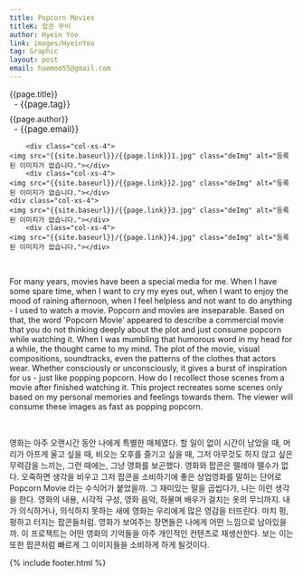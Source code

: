 ```yaml
---
title: Popcorn Movies
titleK: 팝콘 무비
author: Hyein Yoo
link: images/HyeinYoo
tag: Graphic
layout: post
email: haemoo55@gmail.com
---	
```


<div class="container">

<div class="deDep">
{{page.title}}<br>
<p style="font-size:15px; margin:0px; padding:0px 0px 0px 8px; margin:0px 0px 8px 0px;">- {{page.tag}}</p>
{{page.author}}<br>
<p style="font-size:15px; margin:0px; padding:0px 0px 0px 8px;">- {{page.email}}</p>
</div>


<div class="row" class="imgcolor">
	
		<div class="col-xs-4">
	<img src="{{site.baseurl}}/{{page.link}}1.jpg" class="deImg" alt="등록된 이미지가 없습니다."></div>
		<div class="col-xs-4">
	<img src="{{site.baseurl}}/{{page.link}}2.jpg" class="deImg" alt="등록된 이미지가 없습니다."></div>
	<div class="col-xs-4">
	<img src="{{site.baseurl}}/{{page.link}}3.jpg" class="deImg" alt="등록된 이미지가 없습니다."></div>
		<div class="col-xs-4">
	<img src="{{site.baseurl}}/{{page.link}}4.jpg" class="deImg" alt="등록된 이미지가 없습니다."></div>
	
</div>
<br>

<div class="det lato">



For many years, movies have been a special media for me. When I have some spare time, when I want to cry my eyes out, when I want to enjoy the mood of raining afternoon, when I feel helpless and not want to do anything - I used to watch a movie.
Popcorn and movies are inseparable. Based on that, the word 'Popcorn Movie' appeared to describe a commercial movie that you do not thinking deeply about the plot and just consume popcorn while watching it. When I was mumbling that humorous word in my head for a while, the thought came to my mind. The plot of the movie, visual compositions, soundtracks, even the patterns of the clothes that actors wear. Whether consciously or unconsciously, it gives a burst of inspiration for us - just like popping popcorn.
How do I recollect those scenes from a movie after finished watching it. This project recreates some scenes only based on my personal memories and feelings towards them. The viewer will consume these images as fast as popping popcorn.



</div>

<br>

<div class="noto">

영화는 아주 오랜시간 동안 나에게 특별한 매체였다. 할 일이 없이 시간이 남았을 때, 머리가 아프게 울고 싶을 때, 비오는 오후를 즐기고 싶을 때, 그저 아무것도 하지 않고 싶은 무력감을 느끼는, 그런 때에는, 그냥 영화를 보곤했다.
영화와 팝콘은 뗄레야 뗄수가 없다. 오죽하면 생각을 비우고 그저 팝콘을 소비하기에 좋은 상업영화를 말하는 단어로 Popcorn Movie 라는 수식어가 붙었을까. 그 재미있는 말을 곱씹다가, 나는 이런 생각을 한다. 영화의 내용, 시각적 구성, 영화 음악, 하물며 배우가 걸치는 옷의 무늬까지. 내가 의식하거나, 의식하지 못하는 새에 영화는 우리에게 많은 영감을 터뜨린다. 마치 펑, 펑하고 터지는 팝콘들처럼.
영화가 보여주는 장면들은 나에게 어떤 느낌으로 남아있을까. 이 프로젝트는 어떤 영화의 기억들을 아주 개인적인 컨텐츠로 재생산한다. 보는 이는 또한 팝콘처럼 빠르게 그 이미지들을 소비하게 하게 될것이다.


</div>
{% include footer.html %} 